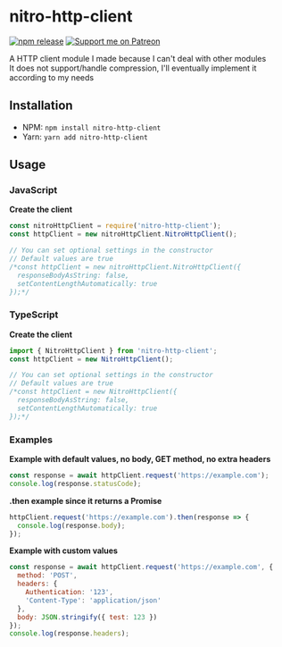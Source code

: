 # nitro-http-client
[![npm release](https://img.shields.io/npm/dt/nitro-http-client?style=for-the-badge)](https://www.npmjs.com/package/nitro-http-client)
[![Support me on Patreon](https://img.shields.io/badge/dynamic/json?url=https%3A%2F%2Fwww.patreon.com%2Fapi%2Fcampaigns%2F1177520&query=data.attributes.patron_count&suffix=%20Patrons&color=FF5441&label=Patreon&logo=Patreon&logoColor=FF5441&style=for-the-badge)](https://patreon.com/nitrog0d)

A HTTP client module I made because I can't deal with other modules  
It does not support/handle compression, I'll eventually implement it according to my needs

## Installation

* NPM: `npm install nitro-http-client`  
* Yarn: `yarn add nitro-http-client`

## Usage

### JavaScript
**Create the client**
```js
const nitroHttpClient = require('nitro-http-client');
const httpClient = new nitroHttpClient.NitroHttpClient();

// You can set optional settings in the constructor
// Default values are true
/*const httpClient = new nitroHttpClient.NitroHttpClient({
  responseBodyAsString: false,
  setContentLengthAutomatically: true
});*/
```

### TypeScript
**Create the client**
```ts
import { NitroHttpClient } from 'nitro-http-client';
const httpClient = new NitroHttpClient();

// You can set optional settings in the constructor
// Default values are true
/*const httpClient = new NitroHttpClient({
  responseBodyAsString: false,
  setContentLengthAutomatically: true
});*/
```

### Examples
**Example with default values, no body, GET method, no extra headers**
```js
const response = await httpClient.request('https://example.com');
console.log(response.statusCode);
```

**.then example since it returns a Promise**
```js
httpClient.request('https://example.com').then(response => {
  console.log(response.body);
});

```
**Example with custom values**
```js
const response = await httpClient.request('https://example.com', {
  method: 'POST',
  headers: {
    Authentication: '123',
    'Content-Type': 'application/json'
  },
  body: JSON.stringify({ test: 123 })
});
console.log(response.headers);
```
